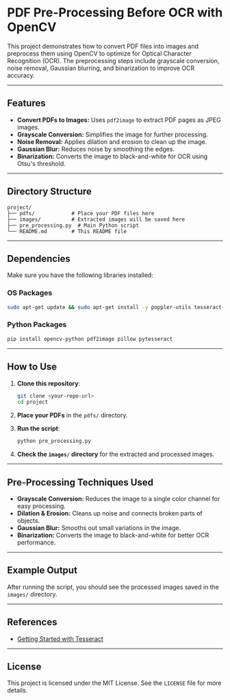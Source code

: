 # PDF Pre-Processing Before OCR with OpenCV

This project demonstrates how to convert PDF files into images and preprocess them using OpenCV to optimize for Optical Character Recognition (OCR). The preprocessing steps include grayscale conversion, noise removal, Gaussian blurring, and binarization to improve OCR accuracy.

---

## **Features**
- **Convert PDFs to Images:** Uses `pdf2image` to extract PDF pages as JPEG images.
- **Grayscale Conversion:** Simplifies the image for further processing.
- **Noise Removal:** Applies dilation and erosion to clean up the image.
- **Gaussian Blur:** Reduces noise by smoothing the edges.
- **Binarization:** Converts the image to black-and-white for OCR using Otsu's threshold.

---

## **Directory Structure**
```
project/
├── pdfs/            # Place your PDF files here
├── images/          # Extracted images will be saved here
├── pre_processing.py  # Main Python script
└── README.md        # This README file
```

---

## **Dependencies**
Make sure you have the following libraries installed:

### **OS Packages**
```bash
sudo apt-get update && sudo apt-get install -y poppler-utils tesseract-ocr
```

### **Python Packages**
```bash
pip install opencv-python pdf2image pillow pytesseract
```

---

## **How to Use**
1. **Clone this repository**:
   ```bash
   git clone <your-repo-url>
   cd project
   ```

2. **Place your PDFs** in the `pdfs/` directory.

3. **Run the script**:
   ```bash
   python pre_processing.py
   ```

4. **Check the `images/` directory** for the extracted and processed images.

---

## **Pre-Processing Techniques Used**
- **Grayscale Conversion:** Reduces the image to a single color channel for easy processing.
- **Dilation & Erosion:** Cleans up noise and connects broken parts of objects.
- **Gaussian Blur:** Smooths out small variations in the image.
- **Binarization:** Converts the image to black-and-white for better OCR performance.

---

## **Example Output**
After running the script, you should see the processed images saved in the `images/` directory.

---

## **References**
- [Getting Started with Tesseract](https://towardsdatascience.com/getting-started-with-tesseract-part-i-2a6a6b1cf75e)

---

## **License**
This project is licensed under the MIT License. See the `LICENSE` file for more details.